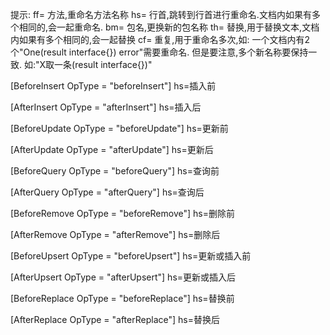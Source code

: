 提示:
ff= 方法,重命名方法名称
hs= 行首,跳转到行首进行重命名.文档内如果有多个相同的,会一起重命名.
bm= 包名,更换新的包名称
th= 替换,用于替换文本,文档内如果有多个相同的,会一起替换
cf= 重复,用于重命名多次,如: 一个文档内有2个"One(result interface{}) error"需要重命名.
    但是要注意,多个新名称要保持一致. 如:"X取一条(result interface{})"


[BeforeInsert  OpType = "beforeInsert"]
hs=插入前

[AfterInsert   OpType = "afterInsert"]
hs=插入后

[BeforeUpdate  OpType = "beforeUpdate"]
hs=更新前

[AfterUpdate   OpType = "afterUpdate"]
hs=更新后

[BeforeQuery   OpType = "beforeQuery"]
hs=查询前

[AfterQuery    OpType = "afterQuery"]
hs=查询后

[BeforeRemove  OpType = "beforeRemove"]
hs=删除前

[AfterRemove   OpType = "afterRemove"]
hs=删除后

[BeforeUpsert  OpType = "beforeUpsert"]
hs=更新或插入前

[AfterUpsert   OpType = "afterUpsert"]
hs=更新或插入后

[BeforeReplace OpType = "beforeReplace"]
hs=替换前

[AfterReplace  OpType = "afterReplace"]
hs=替换后

